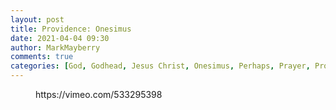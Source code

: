 ```yaml
---
layout: post
title: Providence: Onesimus
date: 2021-04-04 09:30
author: MarkMayberry
comments: true
categories: [God, Godhead, Jesus Christ, Onesimus, Perhaps, Prayer, Providence, Sermon, The Holy Spirit]
---
```

<!-- wp:embed {"url":"https://vimeo.com/533295398","type":"video","providerNameSlug":"vimeo","responsive":true,"className":"wp-embed-aspect-4-3 wp-has-aspect-ratio"} -->
<figure class="wp-block-embed is-type-video is-provider-vimeo wp-block-embed-vimeo wp-embed-aspect-4-3 wp-has-aspect-ratio"><div class="wp-block-embed__wrapper">
https://vimeo.com/533295398
</div></figure>
<!-- /wp:embed -->
